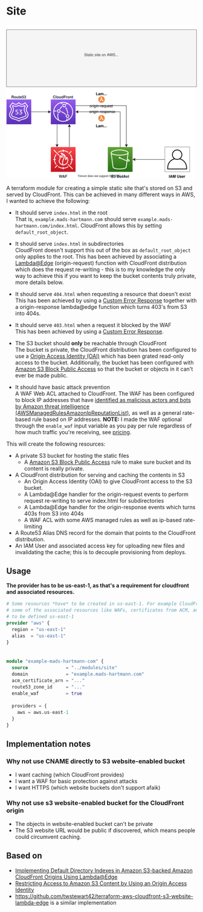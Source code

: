 # Site

<img src="./docs/diagram.drawio.svg">

A terraform module for creating a simple static site that's stored on S3 and served by CloudFront. This can be achieved in many different ways in AWS, I wanted to achieve the following:

- It should serve `index.html` in the root  
  That is, `example.mads-hartmann.com` should serve `example.mads-hartmann.com/index.html`. CloudFront allows this by setting `default_root_object`.

- It should serve `index.html` in subdirectories  
  CloudFront doesn't support this out of the box as `default_root_object` only applies to the root. This has been achieved by associating a [Lambda@Edge](https://aws.amazon.com/lambda/edge/) (origin-request) function with CloudFront distribution which does the request re-writing - this is to my knowledge the only way to achieve this if you want to keep the bucket contents truly private, more details below.

- It should serve `404.html` when requesting a resource that doesn't exist  
  This has been achieved by using a [Custom Error Response](https://docs.aws.amazon.com/AmazonCloudFront/latest/DeveloperGuide/GeneratingCustomErrorResponses.html) together with a origin-response lambda@edge function which turns 403's from S3 into 404s.

- It should serve `403.html` when a request it blocked by the WAF  
  This has been achieved by using a [Custom Error Response](https://docs.aws.amazon.com/AmazonCloudFront/latest/DeveloperGuide/GeneratingCustomErrorResponses.html).

- The S3 bucket should __only__ be reachable through CloudFront  
  The bucket is private, the CloudFront distribution has been configured to use a [Origin Access Identity (OAI)](https://docs.aws.amazon.com/AmazonCloudFront/latest/DeveloperGuide/private-content-restricting-access-to-s3.html) which has been grated read-only access to the bucket. Additionally, the bucket has been configured with [Amazon S3 Block Public Access](https://docs.aws.amazon.com/AmazonS3/latest/dev/access-control-block-public-access.html) so that the bucket or objects in it can't ever be made public.

- It should have basic attack prevention  
  A WAF Web ACL attached to CloudFront. The WAF has been configured to block IP addresses that have [identified as malicious actors and bots by Amazon threat intelligence (AWSManagedRulesAmazonIpReputationList)](https://docs.aws.amazon.com/waf/latest/developerguide/aws-managed-rule-groups-list.html#aws-managed-rule-groups-ip-rep), as well as a general rate-based rule based on IP addresses. **NOTE:** I made the WAF optional through the `enable_waf` input variable as you pay per rule regardless of how much traffic you're receiving, see [pricing](https://aws.amazon.com/waf/pricing/).

This will create the following resources:

- A private S3 bucket for hosting the static files
  - A [Amazon S3 Block Public Access](https://docs.aws.amazon.com/AmazonS3/latest/dev/access-control-block-public-access.html) rule to make sure bucket and its content is really private.
- A CloudFront distribution for serving and caching the contents in S3
  - An Origin Access Identity (OAI) to give CloudFront access to the S3 bucket.
  - A Lambda@Edge handler for the origin-request events to perform request re-writing to serve index.html for subdirectories
  - A Lambda@Edge handler for the origin-response events which turns 403s from S3 into 404s
  - A WAF ACL with some AWS managed rules as well as ip-based rate-limiting
- A Route53 Alias DNS record for the domain that points to the CloudFront distribution.
- An IAM User and associated access key for uploading new files and invalidating the cache; this is to decouple provisioning from deploys.

## Usage

__The provider has to be us-east-1, as that's a requirement for cloudfront and associated resources.__

```terraform
# Some resources *have* to be created in us-east-1. For example CloudFront distributions and
# some of the associated resources like WAFs, certificates from ACM, and lambda@edge all have
# to be defined us-east-1
provider "aws" {
  region = "us-east-1"
  alias  = "us-east-1"
}


module "example-mads-hartmann-com" {
  source              = "../modules/site"
  domain              = "example.mads-hartmann.com"
  acm_certificate_arn = "..."
  route53_zone_id     = "..."
  enable_waf          = true

  providers = {
    aws = aws.us-east-1
  }
}
```

## Implementation notes

### Why not use CNAME directly to S3 website-enabled bucket

<!-- CloudFront adds features like HTTPS on your own domain name, redirecting clients from HTTP to HTTPS, IPv6, HTTP/2, and caching. -->

- I want caching (which CloudFront provides)
- I want a WAF for basic protection against attacks
- I want HTTPS (which website buckets don't support afaik)

### Why not use s3 website-enabled bucket for the CloudFront origin

- The objects in website-enabled bucket can't be private
- The S3 website URL would be public if discovered, which means people could circumvent caching.

## Based on

- [Implementing Default Directory Indexes in Amazon S3-backed Amazon CloudFront Origins Using Lambda@Edge](https://aws.amazon.com/blogs/compute/implementing-default-directory-indexes-in-amazon-s3-backed-amazon-cloudfront-origins-using-lambdaedge/)
- [Restricting Access to Amazon S3 Content by Using an Origin Access Identity](https://docs.aws.amazon.com/AmazonCloudFront/latest/DeveloperGuide/private-content-restricting-access-to-s3.html)
- https://github.com/twstewart42/terraform-aws-cloudfront-s3-website-lambda-edge is a similar implementation
